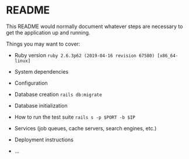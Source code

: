 # README

This README would normally document whatever steps are necessary to get the
application up and running.

Things you may want to cover:

* Ruby version
`ruby 2.6.3p62 (2019-04-16 revision 67580) [x86_64-linux]`

* System dependencies

* Configuration

* Database creation
```rails db:migrate```

* Database initialization

* How to run the test suite
```rails s -p $PORT -b $IP```

* Services (job queues, cache servers, search engines, etc.)

* Deployment instructions

* ...
